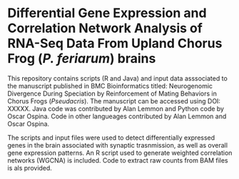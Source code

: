 # Differential Gene Expression and Correlation Network Analysis of RNA-Seq Data From Upland Chorus Frog (*P. feriarum*) brains 

This repository contains scripts (R and Java) and input data asssociated to the manuscript published in BMC Bioinformatics titled: Neurogenomic Divergence During Speciation by Reinforcement of Mating Behaviors in Chorus Frogs (*Pseudacris*). The manuscript can be accessed using DOI: XXXXX. Java code was contributed by Alan Lemmon and Python code by Oscar Ospina. Code in other langueages contributed by Alan Lemmon and Oscar Ospina.

The scripts and input files were used to detect differentially expressed genes in the brain associated with synaptic trasnmission, as well as overall gene expression patterns. An R script used to generate weighted correlation networks (WGCNA) is included. Code to extract raw counts from BAM files is als provided.



